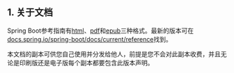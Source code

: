 ## 1. 关于文档

Spring Boot参考指南有[html](https://docs.spring.io/spring-boot/docs/1.5.21.RELEASE/reference/html)、[pdf](https://docs.spring.io/spring-boot/docs/1.5.21.RELEASE/reference/pdf/spring-boot-reference.pdf)和[epub](https://docs.spring.io/spring-boot/docs/1.5.21.RELEASE/reference/epub/spring-boot-reference.epub)三种格式。最新的版本可在[docs.spring.io/spring-boot/docs/current/reference](https://docs.spring.io/spring-boot/docs/current/reference)找到。

本文档的副本可供您自己使用并分发给他人，前提是您不会对此副本收费，并且无论是印刷版还是电子版每个副本都要包含此版本声明。
